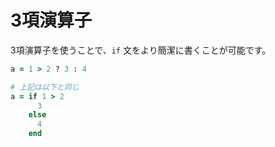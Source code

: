 # 3項演算子

3項演算子を使うことで、`if` 文をより簡潔に書くことが可能です。

```ruby
a = 1 > 2 ? 3 : 4

# 上記は以下と同じ
a = if 1 > 2
      3
    else
      4
    end
```
